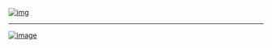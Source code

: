 

[![img](https://zupimages.net/up/21/44/xte4.png)](https://omkarpathak.in)

---

[![image](https://zupimages.net/up/21/44/zy6h.png)](https://discord.gg/WAhXbMXbyE)



